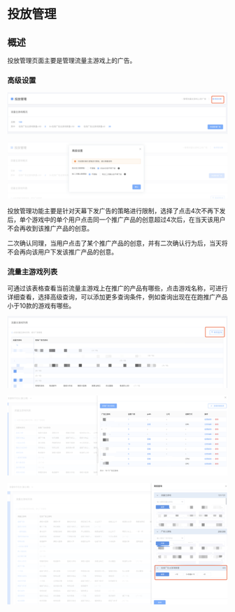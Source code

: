 # 投放管理

## 概述

投放管理页面主要是管理流量主游戏上的广告。

### 高级设置

![](../../.gitbook/assets/image%20%2880%29.png)

![](../../.gitbook/assets/image%20%2816%29.png)

投放管理功能主要是针对天幕下发广告的策略进行限制，选择了点击4次不再下发后，单个游戏中的单个用户点击同一个推广产品的创意超过4次后，在当天该用户不会再收到该推广产品的创意。

二次确认同理，当用户点击了某个推广产品的创意，并有二次确认行为后，当天将不会再向该用户下发该推广产品的创意。

### 流量主游戏列表

可通过该表格查看当前流量主游戏上在推广的产品有哪些，点击游戏名称，可进行详细查看，选择高级查询，可以添加更多查询条件，例如查询出现在在跑推广产品小于10款的游戏有哪些。

![](../../.gitbook/assets/image%20%2869%29.png)

![](../../.gitbook/assets/image%20%2820%29.png)

![](../../.gitbook/assets/image%20%2884%29.png)

## 

